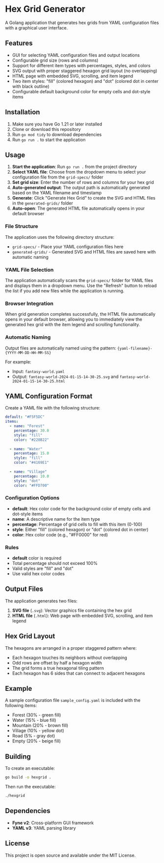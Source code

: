 # Hex Grid Generator

A Golang application that generates hex grids from YAML configuration files with a graphical user interface.

## Features

- GUI for selecting YAML configuration files and output locations
- Configurable grid size (rows and columns)
- Support for different item types with percentages, styles, and colors
- SVG output with proper staggered hexagon grid layout (no overlapping)
- HTML page with embedded SVG, scrolling, and item legend
- Two item styles: "fill" (colored hexagon) and "dot" (colored dot in center with black outline)
- Configurable default background color for empty cells and dot-style items

## Installation

1. Make sure you have Go 1.21 or later installed
2. Clone or download this repository
3. Run `go mod tidy` to download dependencies
4. Run `go run .` to start the application

## Usage

1. **Start the application**: Run `go run .` from the project directory
2. **Select YAML file**: Choose from the dropdown menu to select your configuration file from the `grid-specs/` folder
3. **Set grid size**: Enter the number of rows and columns for your hex grid
4. **Auto-generated output**: The output path is automatically generated based on the YAML filename and timestamp
5. **Generate**: Click "Generate Hex Grid" to create the SVG and HTML files in the `generated-grids/` folder
6. **Auto-open**: The generated HTML file automatically opens in your default browser

### File Structure

The application uses the following directory structure:
- `grid-specs/` - Place your YAML configuration files here
- `generated-grids/` - Generated SVG and HTML files are saved here with automatic naming

### YAML File Selection

The application automatically scans the `grid-specs/` folder for YAML files and displays them in a dropdown menu. Use the "Refresh" button to reload the list if you add new files while the application is running.

### Browser Integration

When grid generation completes successfully, the HTML file automatically opens in your default browser, allowing you to immediately view the generated hex grid with the item legend and scrolling functionality.

### Automatic Naming

Output files are automatically named using the pattern:
`{yaml-filename}-{YYYY-MM-DD-HH-MM-SS}`

For example:
- Input: `fantasy-world.yaml`
- Output: `fantasy-world-2024-01-15-14-30-25.svg` and `fantasy-world-2024-01-15-14-30-25.html`

## YAML Configuration Format

Create a YAML file with the following structure:

```yaml
default: "#F5F5DC"
items:
  - name: "Forest"
    percentage: 30.0
    style: "fill"
    color: "#228B22"
  
  - name: "Water"
    percentage: 15.0
    style: "fill"
    color: "#4169E1"
  
  - name: "Village"
    percentage: 10.0
    style: "dot"
    color: "#FFD700"
```

### Configuration Options

- **default**: Hex color code for the background color of empty cells and dot-style items
- **name**: A descriptive name for the item type
- **percentage**: Percentage of grid cells to fill with this item (0-100)
- **style**: Either "fill" (colored hexagon) or "dot" (colored dot in center)
- **color**: Hex color code (e.g., "#FF0000" for red)

### Rules

- **default** color is required
- Total percentage should not exceed 100%
- Valid styles are "fill" and "dot"
- Use valid hex color codes

## Output Files

The application generates two files:

1. **SVG file** (`.svg`): Vector graphics file containing the hex grid
2. **HTML file** (`.html`): Web page with embedded SVG, scrolling, and item legend

## Hex Grid Layout

The hexagons are arranged in a proper staggered pattern where:
- Each hexagon touches its neighbors without overlapping
- Odd rows are offset by half a hexagon width
- The grid forms a true hexagonal tiling pattern
- Each hexagon has 6 sides that can connect to adjacent hexagons

## Example

A sample configuration file `sample_config.yaml` is included with the following items:
- Forest (30% - green fill)
- Water (15% - blue fill)
- Mountain (20% - brown fill)
- Village (10% - yellow dot)
- Road (5% - gray dot)
- Empty (20% - beige fill)

## Building

To create an executable:

```bash
go build -o hexgrid .
```

Then run the executable:

```bash
./hexgrid
```

## Dependencies

- **Fyne v2**: Cross-platform GUI framework
- **YAML v3**: YAML parsing library

## License

This project is open source and available under the MIT License.
